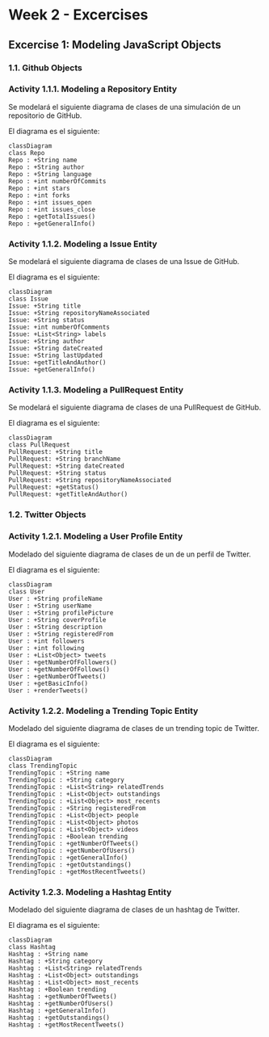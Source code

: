 # Week 2 - Excercises

## Excercise 1: Modeling JavaScript Objects

### 1.1. **Github Objects**

### **Activity 1.1.1.** Modeling a Repository Entity

Se modelará el siguiente diagrama de clases de una simulación de un repositorio de GitHub.

El diagrama es el siguiente:

```mermaid
classDiagram
class Repo
Repo : +String name
Repo : +String author
Repo : +String language
Repo : +int numberOfCommits
Repo : +int stars
Repo : +int forks
Repo : +int issues_open
Repo : +int issues_close
Repo : +getTotalIssues()
Repo : +getGeneralInfo()
```

### **Activity 1.1.2.** Modeling a Issue Entity

Se modelará el siguiente diagrama de clases de una Issue de GitHub.

El diagrama es el siguiente:

```mermaid
classDiagram
class Issue
Issue: +String title
Issue: +String repositoryNameAssociated
Issue: +String status
Issue: +int numberOfComments
Issue: +List<String> labels
Issue: +String author
Issue: +String dateCreated
Issue: +String lastUpdated
Issue: +getTitleAndAuthor()
Issue: +getGeneralInfo()
```

### **Activity 1.1.3.** Modeling a PullRequest Entity

Se modelará el siguiente diagrama de clases de una PullRequest de GitHub.

El diagrama es el siguiente:

```mermaid
classDiagram
class PullRequest
PullRequest: +String title
PullRequest: +String branchName
PullRequest: +String dateCreated
PullRequest: +String status
PullRequest: +String repositoryNameAssociated
PullRequest: +getStatus()
PullRequest: +getTitleAndAuthor()
```

### 1.2. **Twitter Objects**

### **Activity 1.2.1.** Modeling a User Profile Entity

Modelado del siguiente diagrama de clases de un de un perfil de Twitter.

El diagrama es el siguiente:

```mermaid
classDiagram
class User
User : +String profileName
User : +String userName
User : +String profilePicture
User : +String coverProfile
User : +String description
User : +String registeredFrom
User : +int followers
User : +int following
User : +List<Object> tweets
User : +getNumberOfFollowers()
User : +getNumberOfFollows()
User : +getNumberOfTweets()
User : +getBasicInfo()
User : +renderTweets()
```

### **Activity 1.2.2.** Modeling a Trending Topic Entity

Modelado del siguiente diagrama de clases de un trending topic de Twitter.

El diagrama es el siguiente:

```mermaid
classDiagram
class TrendingTopic
TrendingTopic : +String name
TrendingTopic : +String category
TrendingTopic : +List<String> relatedTrends
TrendingTopic : +List<Object> outstandings
TrendingTopic : +List<Object> most_recents
TrendingTopic : +String registeredFrom
TrendingTopic : +List<Object> people
TrendingTopic : +List<Object> photos
TrendingTopic : +List<Object> videos
TrendingTopic : +Boolean trending
TrendingTopic : +getNumberOfTweets()
TrendingTopic : +getNumberOfUsers()
TrendingTopic : +getGeneralInfo()
TrendingTopic : +getOutstandings()
TrendingTopic : +getMostRecentTweets()
```

### **Activity 1.2.3.** Modeling a Hashtag Entity

Modelado del siguiente diagrama de clases de un hashtag de Twitter.

El diagrama es el siguiente:

```mermaid
classDiagram
class Hashtag
Hashtag : +String name
Hashtag : +String category
Hashtag : +List<String> relatedTrends
Hashtag : +List<Object> outstandings
Hashtag : +List<Object> most_recents
Hashtag : +Boolean trending
Hashtag : +getNumberOfTweets()
Hashtag : +getNumberOfUsers()
Hashtag : +getGeneralInfo()
Hashtag : +getOutstandings()
Hashtag : +getMostRecentTweets()
```